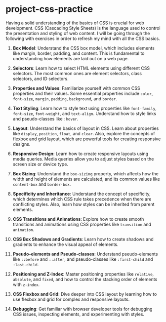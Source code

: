 # project-css-practice


Having a solid understanding of the basics of CSS is crucial for web development. CSS (Cascading Style Sheets) is the language used to control the presentation and styling of web content.
I will be going through the following with exercises in order to refresh my mind with all the CSS basics.

1. **Box Model**: Understand the CSS box model, which includes elements like margin, border, padding, and content. This is fundamental to understanding how elements are laid out on a web page.

2. **Selectors**: Learn how to select HTML elements using different CSS selectors. The most common ones are element selectors, class selectors, and ID selectors.

3. **Properties and Values**: Familiarize yourself with common CSS properties and their values. Some essential properties include `color`, `font-size`, `margin`, `padding`, `background`, and `border`.

4. **Text Styling**: Learn how to style text using properties like `font-family`, `font-size`, `font-weight`, and `text-align`. Understand how to style links and pseudo-classes like `:hover`.

5. **Layout**: Understand the basics of layout in CSS. Learn about properties like `display`, `position`, `float`, and `clear`. Also, explore the concepts of flexbox and grid layout, which are powerful tools for creating responsive designs.

6. **Responsive Design**: Learn how to create responsive layouts using media queries. Media queries allow you to adjust styles based on the screen size or device type.

7. **Box Sizing**: Understand the `box-sizing` property, which affects how the width and height of elements are calculated, and its common values like `content-box` and `border-box`.

8. **Specificity and Inheritance**: Understand the concept of specificity, which determines which CSS rule takes precedence when there are conflicting styles. Also, learn how styles can be inherited from parent elements.

9. **CSS Transitions and Animations**: Explore how to create smooth transitions and animations using CSS properties like `transition` and `animation`.

10. **CSS Box Shadows and Gradients**: Learn how to create shadows and gradients to enhance the visual appeal of elements.

11. **Pseudo-elements and Pseudo-classes**: Understand pseudo-elements like `::before` and `::after`, and pseudo-classes like `:first-child` and `:last-child`.

12. **Positioning and Z-Index**: Master positioning properties like `relative`, `absolute`, and `fixed`, and how to control the stacking order of elements with `z-index`.

13. **CSS Flexbox and Grid**: Dive deeper into CSS layout by learning how to use flexbox and grid for complex and responsive layouts.

14. **Debugging**: Get familiar with browser developer tools for debugging CSS issues, inspecting elements, and experimenting with styles.
